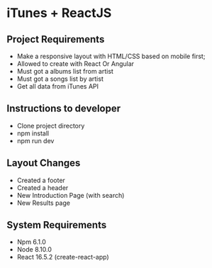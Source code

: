 # iTunes + ReactJS

## Project Requirements
- Make a responsive layout with HTML/CSS based on mobile first;
- Allowed to create with React Or Angular
- Must got a albums list from artist
- Must got a songs list by artist
- Get all data from iTunes API

## Instructions to developer
- Clone project directory
- npm install
- npm run dev

## Layout Changes
- Created a footer
- Created a header
- New Introduction Page (with search)
- New Results page 

## System Requirements
- Npm 6.1.0
- Node 8.10.0
- React 16.5.2 (create-react-app)
